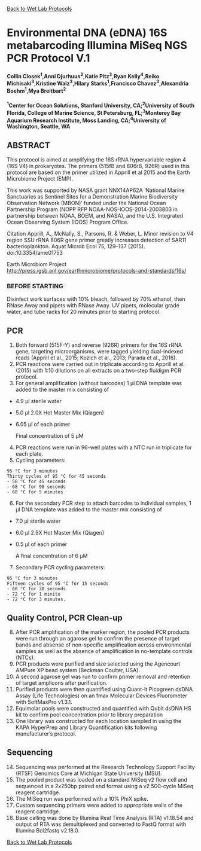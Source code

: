 [Back to Wet Lab Protocols](MBARI_wet_lab.md)

# Environmental DNA (eDNA) 16S metabarcoding Illumina MiSeq NGS PCR Protocol V.1

#### Collin Closek<sup>1</sup>,Anni Djurhuus<sup>2</sup>,Katie Pitz<sup>3</sup>,Ryan Kelly<sup>4</sup>,Reiko Michisaki<sup>3</sup>,Kristine Walz<sup>3</sup>,Hilary Starks<sup>1</sup>,Francisco Chavez<sup>3</sup>,Alexandria Boehm<sup>1</sup>,Mya Breitbart<sup>2</sup>
#### <sup>1</sup>Center for Ocean Solutions, Stanford University, CA;<sup>2</sup>University of South Florida, College of Marine Science, St Petersburg, FL;<sup>3</sup>Monterey Bay Aquarium Research Institute, Moss Landing, CA;<sup>4</sup>University of Washington, Seattle, WA

## ABSTRACT
This protocol is aimed at amplifying the 16S rRNA hypervariable region 4 (16S V4) in prokaryotes. The primers (515fB and 806rB, 926R) used in this protocol are based on the primer utilized in Apprill et al 2015 and the Earth Microbiome Project (EMP).
 
This work was supported by NASA grant NNX14AP62A ‘National Marine Sanctuaries as Sentinel Sites for a Demonstration Marine Biodiversity Observation Network (MBON)’ funded under the National Ocean Partnership Program (NOPP RFP NOAA-NOS-IOOS-2014-2003803 in partnership between NOAA, BOEM, and NASA), and the U.S. Integrated Ocean Observing System (IOOS) Program Office.
 
Citation
Apprill, A., McNally, S., Parsons, R. & Weber, L. Minor revision to V4 region SSU rRNA 806R gene primer greatly increases detection of SAR11 bacterioplankton. Aquat Microb Ecol 75, 129–137 (2015). doi:10.3354/ame01753
 
Earth Microbiom Project
http://press.igsb.anl.gov/earthmicrobiome/protocols-and-standards/16s/
### BEFORE STARTING
Disinfect work surfaces with 10% bleach, followed by 70% ethanol, then RNase Away and pipets with RNase Away. UV pipets, molecular grade water, and tube racks for 20 minutes prior to starting protocol.

## PCR
1. Both forward (515F-Y) and reverse (926R) primers for the 16S rRNA gene, targeting microorganisms, were tagged yielding dual-indexed reads (Apprill et al., 2015; Kozich et al., 2013; Parada et al., 2016). 
2. PCR reactions were carried out in triplicate according to Apprill et al. (2015) with 1:10 dilutions on all extracts on a two-step fluidigm PCR protocol. 
3. For general amplification (without barcodes) 1 μl DNA template was added to the master mix consisting of 
  - 4.9 μl sterile water
  - 5.0 μl 2.0X Hot Master Mix (Qiagen)
  - 6.05 μl of each primer
  
    Final concentration of 5 μM 

4. PCR reactions were run in 96-well plates with a NTC run in triplicate for each plate.
5. Cycling parameters:
  ```
  95 °C for 3 minutes
  Thirty cycles of 95 °C for 45 seconds
  - 50 °C for 45 seconds
  - 68 °C for 90 seconds
  - 68 °C for 5 minutes
  ```
6. For the secondary PCR step to attach barcodes to individual samples, 1 μl DNA template was added to the master mix consisting of 
  - 7.0 μl sterile water
  - 6.0 μl 2.5X Hot Master Mix (Qiagen)
  - 0.5 μl of each primer
 
    A final concentration of 6 μM

7. Secondary PCR cycling parameters:
  ```
  95 °C for 3 minutes
  Fifteen cycles of 95 °C for 15 seconds
  - 60 °C for 30 seconds
  - 72 °C for 1 minite
  - 72 °C for 3 minutes.
  ```

 ## Quality Control, PCR Clean-up
8. After PCR amplification of the marker region, the pooled PCR products were run through an agarose gel to confirm the presence of target bands and absense of non-specific amplification across environmental samples as well as the absence of amplification in no-template controls (NTCs).
9. PCR products were purified and size selected using the Agencourt AMPure XP bead system (Beckman Coulter, USA). 
10. A second agarose gel was run to confirm primer removal and retention of target amplicons after purification. 
11. Purified products were then quantified using Quant-It Picogreen dsDNA Assay (Life Technologies) on an fmax Molecular Devices Fluorometer with SoftMaxPro v1.3.1. 
12. Equimolar pools were constructed and quantified with Qubit dsDNA HS kit to confirm pool concentration prior to library preparation
13. One library was constructed for each location sampled in using the KAPA HyperPrep and Library Quantification kits following manufacturer’s protocol.

 ## Sequencing
14. Sequencing was performed at the Research Technology Support Facility (RTSF) Genomics Core at Michigan State University (MSU). 
15. The pooled product was loaded on a standard MiSeq v2 flow cell and sequenced in a 2x250bp paired end format using a v2 500-cycle MiSeq reagent cartridge. 
16. The MiSeq run was performed with a 10% PhiX spike. 
17. Custom sequencing primers were added to appropriate wells of the reagent cartridge.
18. Base calling was done by Illumina Real Time Analysis (RTA) v1.18.54 and output of RTA was demultiplexed and converted to FastQ format with Illumina Bcl2fastq v2.18.0. 


[Back to Wet Lab Protocols](MBARI_wet_lab.md)
